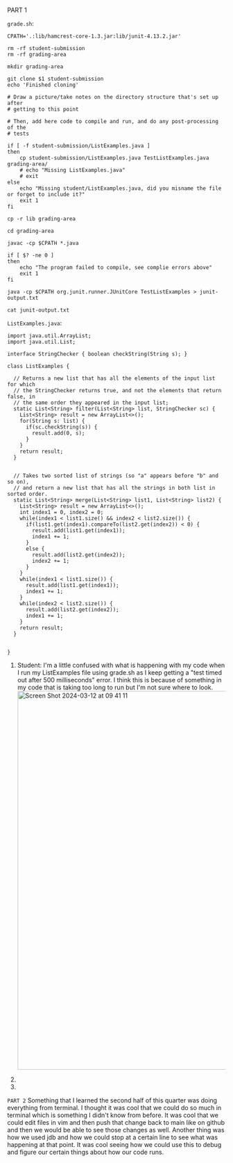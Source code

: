 PART 1

`grade.sh`:
```
CPATH='.:lib/hamcrest-core-1.3.jar:lib/junit-4.13.2.jar'

rm -rf student-submission
rm -rf grading-area

mkdir grading-area

git clone $1 student-submission
echo 'Finished cloning'

# Draw a picture/take notes on the directory structure that's set up after
# getting to this point

# Then, add here code to compile and run, and do any post-processing of the
# tests

if [ -f student-submission/ListExamples.java ]
then
    cp student-submission/ListExamples.java TestListExamples.java grading-area/
    # echo "Missing ListExamples.java"
    # exit
else 
    echo "Missing student/ListExamples.java, did you misname the file or forget to include it?"
    exit 1
fi

cp -r lib grading-area

cd grading-area

javac -cp $CPATH *.java 

if [ $? -ne 0 ]
then 
    echo "The program failed to compile, see complie errors above"
    exit 1
fi

java -cp $CPATH org.junit.runner.JUnitCore TestListExamples > junit-output.txt

cat junit-output.txt
```

`ListExamples.java`:
```
import java.util.ArrayList;
import java.util.List;

interface StringChecker { boolean checkString(String s); }

class ListExamples {

  // Returns a new list that has all the elements of the input list for which
  // the StringChecker returns true, and not the elements that return false, in
  // the same order they appeared in the input list;
  static List<String> filter(List<String> list, StringChecker sc) {
    List<String> result = new ArrayList<>();
    for(String s: list) {
      if(sc.checkString(s)) {
        result.add(0, s);
      }
    }
    return result;
  }


  // Takes two sorted list of strings (so "a" appears before "b" and so on),
  // and return a new list that has all the strings in both list in sorted order.
  static List<String> merge(List<String> list1, List<String> list2) {
    List<String> result = new ArrayList<>();
    int index1 = 0, index2 = 0;
    while(index1 < list1.size() && index2 < list2.size()) {
      if(list1.get(index1).compareTo(list2.get(index2)) < 0) {
        result.add(list1.get(index1));
        index1 += 1;
      }
      else {
        result.add(list2.get(index2));
        index2 += 1;
      }
    }
    while(index1 < list1.size()) {
      result.add(list1.get(index1));
      index1 += 1;
    }
    while(index2 < list2.size()) {
      result.add(list2.get(index2));
      index1 += 1;
    }
    return result;
  }


}
```

1. Student: I'm a little confused with what is happening with my code when I run my ListExamples file using grade.sh as I keep getting a "test timed out after 500 milliseconds" error. I think this is because of something in my code that is taking too long to run but I'm not sure where to look. <br>
<img width="871" alt="Screen Shot 2024-03-12 at 09 41 11" src="https://github.com/colinsutedja/cse15l-lab-reports/assets/156348859/b79c7ca0-16cd-4250-a6a7-e4621445585c"> <br>
2. 

2. 

`PART 2`
Something that I learned the second half of this quarter was doing everything from terminal. I thought it was cool that we could do so much in terminal which is something I didn't know from before. It was cool that we could edit files in vim and then push that change back to main like on github and then we would be able to see those changes as well. Another thing was how we used jdb and how we could stop at a certain line to see what was happening at that point. It was cool seeing how we could use this to debug and figure our certain things about how our code runs.

